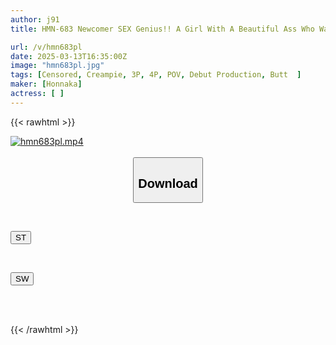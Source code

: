 ```yaml
---
author: j91
title: HMN-683 Newcomer SEX Genius!! A Girl With A Beautiful Ass Who Was Banned For Being Too Extreme Makes Her AV Debut By Editing A Video Of Her Cumming Inside Out

url: /v/hmn683pl
date: 2025-03-13T16:35:00Z
image: "hmn683pl.jpg"
tags: [Censored, Creampie, 3P, 4P, POV, Debut Production, Butt	]
maker: [Honnaka]
actress: [ ]
---
```



{{< rawhtml >}}

<div class="video" data-videoid="O4llLmOZB0T90y">
    <a href="javascript:;">
        <img src="/v/hmn683pl/hmn683pl.jpg" width="WIDTH" height="HEIGHT" alt="hmn683pl.mp4" loading="lazy">
    </a>
</div>

<script type="text/javascript" src="https://j91.asia/asset/on-demand-st.js"></script>

<br>
  <link rel="stylesheet" href="https://j91.asia/asset/bs5.css">
  
  <center>
  <button class="btn btn-primary" type="button" data-bs-toggle="collapse" data-bs-target=".multi-collapse" aria-expanded="false" aria-controls="multiCollapseExample1 multiCollapseExample2"><h2>Download</h2></button></center>
</p>
<div class="row">
  <div class="col">
    <div class="collapse multi-collapse" id="multiCollapseExample1">
      <div class="card card-body">
	      	      <br>
<div class="buttons">  
<p><a href="/v/hmn683pl/st.html" target="_blank"><button class="btn-hover color-3"><i class="fa fa-download"></i> ST</button></a></p></div>
    </div>
  </div>
</div>
  <div class="col">
    <div class="collapse multi-collapse" id="multiCollapseExample2">
      <div class="card card-body">
	      <br>
<div class="buttons">
<p><a href="/v/hmn683pl/sw.html" target="_blank"><button class="btn-hover color-2"><i class="fa fa-download"></i> SW</button></a></p></div>
<br><br>
      </div>
    </div>
  </div>
</div>

{{< /rawhtml >}}